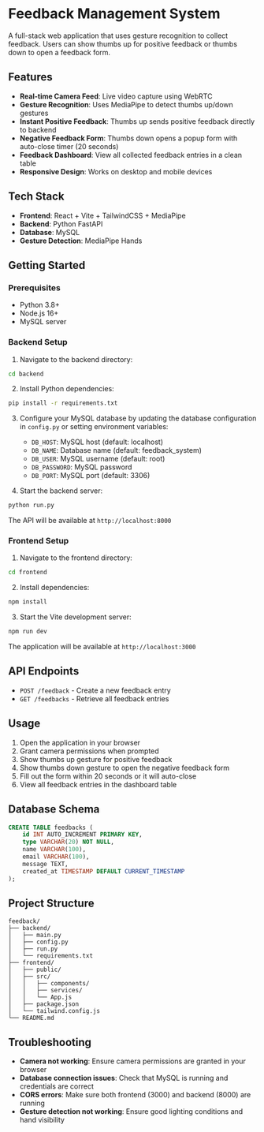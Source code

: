 # Feedback Management System

A full-stack web application that uses gesture recognition to collect feedback. Users can show thumbs up for positive feedback or thumbs down to open a feedback form.

## Features

- **Real-time Camera Feed**: Live video capture using WebRTC
- **Gesture Recognition**: Uses MediaPipe to detect thumbs up/down gestures
- **Instant Positive Feedback**: Thumbs up sends positive feedback directly to backend
- **Negative Feedback Form**: Thumbs down opens a popup form with auto-close timer (20 seconds)
- **Feedback Dashboard**: View all collected feedback entries in a clean table
- **Responsive Design**: Works on desktop and mobile devices

## Tech Stack

- **Frontend**: React + Vite + TailwindCSS + MediaPipe
- **Backend**: Python FastAPI
- **Database**: MySQL
- **Gesture Detection**: MediaPipe Hands

## Getting Started

### Prerequisites

- Python 3.8+
- Node.js 16+
- MySQL server

### Backend Setup

1. Navigate to the backend directory:
```bash
cd backend
```

2. Install Python dependencies:
```bash
pip install -r requirements.txt
```

3. Configure your MySQL database by updating the database configuration in `config.py` or setting environment variables:
   - `DB_HOST`: MySQL host (default: localhost)
   - `DB_NAME`: Database name (default: feedback_system)
   - `DB_USER`: MySQL username (default: root)
   - `DB_PASSWORD`: MySQL password
   - `DB_PORT`: MySQL port (default: 3306)

4. Start the backend server:
```bash
python run.py
```

The API will be available at `http://localhost:8000`

### Frontend Setup

1. Navigate to the frontend directory:
```bash
cd frontend
```

2. Install dependencies:
```bash
npm install
```

3. Start the Vite development server:
```bash
npm run dev
```

The application will be available at `http://localhost:3000`

## API Endpoints

- `POST /feedback` - Create a new feedback entry
- `GET /feedbacks` - Retrieve all feedback entries

## Usage

1. Open the application in your browser
2. Grant camera permissions when prompted
3. Show thumbs up gesture for positive feedback
4. Show thumbs down gesture to open the negative feedback form
5. Fill out the form within 20 seconds or it will auto-close
6. View all feedback entries in the dashboard table

## Database Schema

```sql
CREATE TABLE feedbacks (
    id INT AUTO_INCREMENT PRIMARY KEY,
    type VARCHAR(20) NOT NULL,
    name VARCHAR(100),
    email VARCHAR(100),
    message TEXT,
    created_at TIMESTAMP DEFAULT CURRENT_TIMESTAMP
);
```

## Project Structure

```
feedback/
├── backend/
│   ├── main.py
│   ├── config.py
│   ├── run.py
│   └── requirements.txt
├── frontend/
│   ├── public/
│   ├── src/
│   │   ├── components/
│   │   ├── services/
│   │   └── App.js
│   ├── package.json
│   └── tailwind.config.js
└── README.md
```

## Troubleshooting

- **Camera not working**: Ensure camera permissions are granted in your browser
- **Database connection issues**: Check that MySQL is running and credentials are correct
- **CORS errors**: Make sure both frontend (3000) and backend (8000) are running
- **Gesture detection not working**: Ensure good lighting conditions and hand visibility

